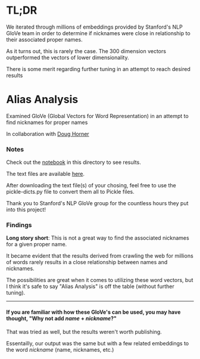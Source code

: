 # TL;DR

We iterated through millions of embeddings provided by Stanford's NLP GloVe team in order to determine if nicknames were close in relationship to their associated proper names.

As it turns out, this is rarely the case. The 300 dimension vectors outperformed the vectors of lower dimensionality.

There is some merit regarding further tuning in an attempt to reach desired results

# Alias Analysis

Examined GloVe (Global Vectors for Word Representation) in an attempt to find nicknames for proper names

In collaboration with [Doug Horner](https://github.com/horner)

### Notes

Check out the [notebook](https://github.com/alodish/alias-analysis/blob/main/alias-analysis.ipynb) in this directory to see results.

The text files are available [here](https://github.com/stanfordnlp/GloVe).

After downloading the text file(s) of your chosing, feel free to use the pickle-dicts.py file to convert them all to Pickle files.

Thank you to Stanford's NLP GloVe group for the countless hours they put into this project!


### Findings

**Long story short**: This is not a great way to find the associated nicknames for a given proper name.

It became evident that the results derived from crawling the web for millions of words rarely results in a close relationship between names and nicknames.

The possibilities are great when it comes to utilizing these word vectors, but I think it's safe to say "Alias Analysis" is off the table (without further tuning).

---

#### If you are familiar with how these GloVe's can be used, you may have thought, "Why not add *name* + *nickname*?"

That was tried as well, but the results weren't worth publishing. 

Essentailly, our output was the same but with a few related embeddings to the word *nickname* (name, nicknames, etc.)
